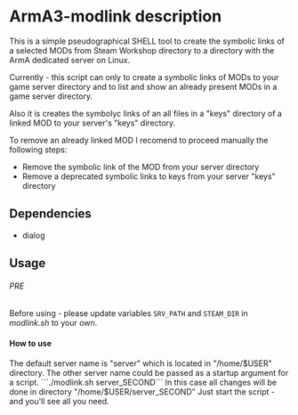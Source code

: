 # ArmA3-modlink description
This is a simple pseudographical SHELL tool to create the symbolic links of a selected MODs from Steam Workshop directory to a directory with the ArmA dedicated server on Linux.

Currently - this script can only to create a symbolic links of MODs to your game server directory and to list and show an already present MODs in a game server directory.

Also it is creates the symbolyc links of an all files in a "keys" directory of a linked MOD to your server's "keys" directory.

To remove an already linked MOD I recomend to proceed manually the following steps:
- Remove the symbolic link of the MOD from your server directory
- Remove a deprecated symbolic links to keys from your server "keys" directory

## Dependencies

* dialog

## Usage
###### PRE
Before using - please update variables ``SRV_PATH`` and 
``STEAM_DIR`` in *modlink.sh* to your own.
#### How to use
The default server name is "server" which is located in "/home/$USER" directory. The other server name could be passed as a startup argument for a script.
```./modlink.sh server_SECOND```
In this case all changes will be done in directory "/home/$USER/server_SECOND"
Just start the script - and you'll see all you need.
